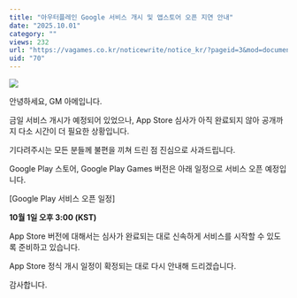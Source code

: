 ```yaml
---
title: "아우터플레인 Google 서비스 개시 및 앱스토어 오픈 지연 안내"
date: "2025.10.01"
category: ""
views: 232
url: "https://vagames.co.kr/noticewrite/notice_kr/?pageid=3&mod=document&uid=70"
uid: "70"
---
```


![](/images/news/live/kr/70-a0ca2f0a.png)

안녕하세요, GM 아메입니다.

금일 서비스 개시가 예정되어 있었으나, App Store 심사가 아직 완료되지 않아 공개까지 다소 시간이 더 필요한 상황입니다.  
  
기다려주시는 모든 분들께 불편을 끼쳐 드린 점 진심으로 사과드립니다.  
  
  
  
Google Play 스토어, Google Play Games 버전은 아래 일정으로 서비스 오픈 예정입니다.

\[Google Play 서비스 오픈 일정\]  
  
  
**10월 1일 오후 3:00 (KST)**  
  
App Store 버전에 대해서는 심사가 완료되는 대로 신속하게 서비스를 시작할 수 있도록 준비하고 있습니다.  
  
  
App Store 정식 개시 일정이 확정되는 대로 다시 안내해 드리겠습니다.  
  
  
  
감사합니다.